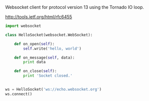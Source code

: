Websocket client for protocol version 13 using the Tornado IO loop.

<http://tools.ietf.org/html/rfc6455>


```python
import websocket

class HelloSocket(websocket.WebSocket):

    def on_open(self):
        self.write('hello, world')

    def on_message(self, data):
        print data

    def on_close(self):
        print 'Socket closed.'
        

ws = HelloSocket('ws://echo.websocket.org')
ws.connect()
```
